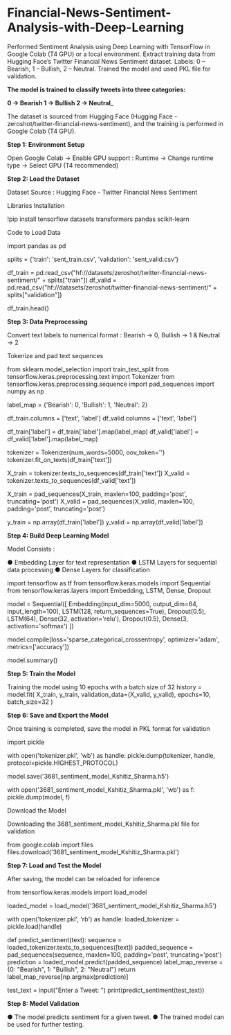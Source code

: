 # Financial-News-Sentiment-Analysis-with-Deep-Learning
Performed Sentiment Analysis using Deep Learning with TensorFlow in Google Colab (T4 GPU) or a local environment. Extract training data from Hugging Face’s Twitter Financial News Sentiment dataset. Labels: 0 – Bearish, 1 – Bullish, 2 – Neutral. Trained the model and used PKL file for validation.

**The model is trained to classify tweets into three categories:**

**0 → Bearish
1 → Bullish
2 → Neutral**_

The dataset is sourced from Hugging Face (Hugging Face - zeroshot/twitter-financial-news-sentiment), and the training is performed in Google Colab (T4 GPU).

**Step 1: Environment Setup**

Open Google Colab →  Enable GPU support : Runtime → Change runtime type → Select GPU (T4 recommended)

**Step 2: Load the Dataset**

Dataset Source : Hugging Face - Twitter Financial News Sentiment

Libraries Installation

!pip install tensorflow datasets transformers pandas scikit-learn

Code to Load Data

import pandas as pd

splits = {'train': 'sent_train.csv', 'validation': 'sent_valid.csv'}

df_train = pd.read_csv("hf://datasets/zeroshot/twitter-financial-news-sentiment/" + splits["train"])
df_valid = pd.read_csv("hf://datasets/zeroshot/twitter-financial-news-sentiment/" + splits["validation"])

df_train.head()

**Step 3: Data Preprocessing**

Convert text labels to numerical format : Bearish → 0, Bullish → 1 & Neutral → 2

Tokenize and pad text sequences

from sklearn.model_selection import train_test_split
from tensorflow.keras.preprocessing.text import Tokenizer
from tensorflow.keras.preprocessing.sequence import pad_sequences
import numpy as np

label_map = {'Bearish': 0, 'Bullish': 1, 'Neutral': 2}

df_train.columns = ['text', 'label']
df_valid.columns = ['text', 'label']

df_train['label'] = df_train['label'].map(label_map)
df_valid['label'] = df_valid['label'].map(label_map)

tokenizer = Tokenizer(num_words=5000, oov_token='<OOV>')
tokenizer.fit_on_texts(df_train['text'])

X_train = tokenizer.texts_to_sequences(df_train['text'])
X_valid = tokenizer.texts_to_sequences(df_valid['text'])

X_train = pad_sequences(X_train, maxlen=100, padding='post', truncating='post')
X_valid = pad_sequences(X_valid, maxlen=100, padding='post', truncating='post')

y_train = np.array(df_train['label'])
y_valid = np.array(df_valid['label'])

**Step 4: Build Deep Learning Model**

Model Consists :

●	Embedding Layer for text representation
●	LSTM Layers for sequential data processing
●	Dense Layers for classification

import tensorflow as tf
from tensorflow.keras.models import Sequential
from tensorflow.keras.layers import Embedding, LSTM, Dense, Dropout

model = Sequential([
    Embedding(input_dim=5000, output_dim=64, input_length=100),
    LSTM(128, return_sequences=True),
    Dropout(0.5),
    LSTM(64),
    Dense(32, activation='relu'),
    Dropout(0.5),
    Dense(3, activation='softmax')
])

model.compile(loss='sparse_categorical_crossentropy', optimizer='adam', metrics=['accuracy'])

model.summary()

**Step 5: Train the Model**

Training the model using 10 epochs with a batch size of 32
history = model.fit(
    X_train, y_train,
    validation_data=(X_valid, y_valid),
    epochs=10,
    batch_size=32
)

**Step 6: Save and Export the Model**

Once training is completed, save the model in PKL format for validation

import pickle

with open('tokenizer.pkl', 'wb') as handle:
    pickle.dump(tokenizer, handle, protocol=pickle.HIGHEST_PROTOCOL)

model.save('3681_sentiment_model_Kshitiz_Sharma.h5')

with open('3681_sentiment_model_Kshitiz_Sharma.pkl', 'wb') as f:
    pickle.dump(model, f)

Download the Model

Downloading the 3681_sentiment_model_Kshitiz_Sharma.pkl file for validation

from google.colab import files
files.download('3681_sentiment_model_Kshitiz_Sharma.pkl')


**Step 7: Load and Test the Model**

After saving, the model can be reloaded for inference

from tensorflow.keras.models import load_model

loaded_model = load_model('3681_sentiment_model_Kshitiz_Sharma.h5')

with open('tokenizer.pkl', 'rb') as handle:
    loaded_tokenizer = pickle.load(handle)

def predict_sentiment(text):
    sequence = loaded_tokenizer.texts_to_sequences([text])
    padded_sequence = pad_sequences(sequence, maxlen=100, padding='post', truncating='post')
    prediction = loaded_model.predict(padded_sequence)
    label_map_reverse = {0: "Bearish", 1: "Bullish", 2: "Neutral"}
    return label_map_reverse[np.argmax(prediction)]

test_text = input("Enter a Tweet: ")
print(predict_sentiment(test_text))

**Step 8: Model Validation**

●	The model predicts sentiment for a given tweet.
●	The trained model can be used for further testing.

